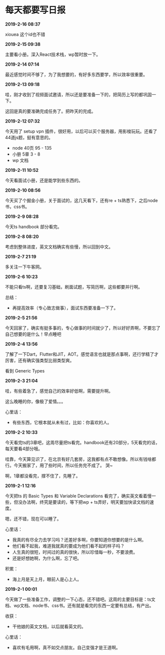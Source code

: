 # 每天都要写日报

**2019-2-16 08:37**

xiouea 这个id也不错

**2019-2-15 09:38**

主要看小册。深入React技术栈，wp暂时放一下。

**2019-2-14 07:14**

最近感觉时间不够了，为了我想要的，有好多东西要学，所以效率很重要。

**2019-2-13 09:18**

哇，刚才收到了视频面试邀请，所以还是要准备一下的，把简历上写的都巩固一下。

这回是真的要准确完成任务了。把昨天的完成。

**2019-2-12 07:32**

今天用了 setup vpn 插件，很好用，以后可以买个服务器，用影梭玩玩。还看了44道js题，挺有意思的。

- node 40页 95 - 135
- 小册 5章 3 - 8
- wp 文档

**2019-2-11 10:52**

今天看面试小册，还是能学到些东西的。

**2019-2-10 08:56**

今天买了个掘金小册，关于面试的，这几天看下，还有re + ts熟悉下，之后node书，css书。

**2019-2-9 08:28**

今天ts handbook 部分看完。

**2019-2-8 08:20**

考虑到整体进度，英文文档确实有些慢，所以回到中文。

**2019-2-7 21:19**

多关注一下牛客网。

**2019-2-6 10:23**

不能只看ts啊，还要复习基础，刷面试题，写简历啊，这些都要并行啊。

总结：
- 再提高效率（专心致志做事），面试东西要准备一下了。

**2019-2-5 21:56**

今天回家了，确实有挺多事的，专心做事的时间就少了，所以好好弄啊，不要忘了自己想要的是什么！早点睡吧

**2019-2-4 13:56**

了解了一下Dart，Flutter和JIT，AOT。感觉语言也就是那点事啊，还行学精了才厉害，还有确实强类型比弱类型爽。

看到 Generic Types

**2019-2-3 21:04**

哇，有些着急了，感觉自己的效率好低啊，需要提升啊。

这么晚睡的你，像极了爱情。。。

心里话：
- 有些东西，它根本就从未有过，比如：你喜欢的人。


**2019-2-2 10:33**

今天看完ts的3章吧，这周尽量把ts看完。handbook还有20部分，5天看完的话，每天要看4部分哦。

哇靠，今天算见识了，在北京有好几套房，这我都有点不敢想像。所以有钱啥都行。今天搬家了，用了些时间，所以任务完不成了。 哭~

啊，1章都没看完，撑不住了，先睡了。


**2019-2-1 12:16**

今天把ts 的 Basic Types 和 Variable Declarations 看完了，确实英文看着慢一些，但没办法啊，终究是要读的，等下把wp + ts弄好，明天要加快读文档的速度。

嗯，还不错，现在可以睡了。

心里话：
- 我真的有尽全力去学习吗？还差好多啊，你要知道你想要的是什么啊。
- 他们看不起我，难道我就真的要成为他们看不起的样子吗？
- 人生真的很短，时间过的真的很快，所以珍惜每一秒，不要浪费。
- 还是好想她啊，为什么啊，忘了吧。

积累：
- 海上月是天上月，眼前人是心上人。


**2019-2-1 00:01**

今天做了一些准备工作，调整的一下心态，还不错吧。这周的主要目标是：ts文档、wp文档、node书、css书。还有就是看完的东西一定要有总结，有产出。

收获：
- 干他娘的英文文档，以后就看英文的。

心里话：
- 喜欢有毛用啊，真不如交点朋友。自己变强才是王道啊。
